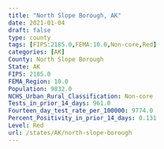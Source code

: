 ```yaml
---
title: "North Slope Borough, AK"
date: 2021-01-04
draft: false
type: county
tags: [FIPS:2185.0,FEMA:10.0,Non-core,Red]
categories: [AK]
County: North Slope Borough
State: AK
FIPS: 2185.0
FEMA_Region: 10.0
Population: 9832.0
NCHS_Urban_Rural_Classification: Non-core
Tests_in_prior_14_days: 961.0
Fourteen_day_test_rate_per_100000: 9774.0
Percent_Positivity_in_prior_14_days: 0.131
Level: Red
url: /states/AK/north-slope-borough
---
```



